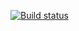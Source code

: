 [![Build status](https://ci.appveyor.com/api/projects/status/fa8veofbl2fijft6?svg=true)](https://ci.appveyor.com/project/Stacyde/app-patterns)
